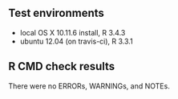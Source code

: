 ## Test environments
* local OS X 10.11.6 install, R 3.4.3
* ubuntu 12.04 (on travis-ci), R 3.3.1

## R CMD check results
There were no ERRORs, WARNINGs, and NOTEs.
